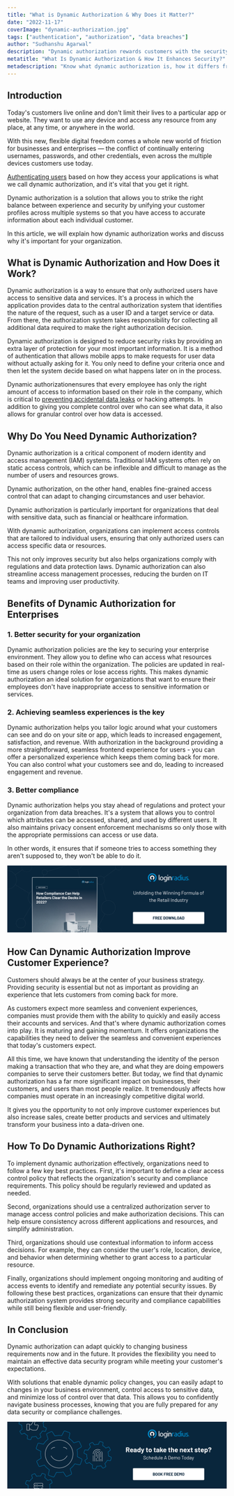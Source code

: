 ```yaml
---
title: "What is Dynamic Authorization & Why Does it Matter?"
date: "2022-11-17"
coverImage: "dynamic-authorization.jpg"
tags: ["authentication", "authorization", "data breaches"]
author: "Sudhanshu Agarwal" 
description: "Dynamic authorization rewards customers with the security they need and effectively improves their experience with your brand. It helps to meet your customer’s needs and, at the same time, gives you much more control over how users access your services."
metatitle: "What Is Dynamic Authorization & How It Enhances Security?"
metadescription: "Know what dynamic authorization is, how it differs from traditional access control methods, and the benefits of implementing dynamic authorization for security."
---
```


## Introduction

Today's customers live online and don't limit their lives to a particular app or website. They want to use any device and access any resource from any place, at any time, or anywhere in the world. 

With this new, flexible digital freedom comes a whole new world of friction for businesses and enterprises — the conflict of continually entering usernames, passwords, and other credentials, even across the multiple devices customers use today.

[Authenticating users](https://www.loginradius.com/authentication/) based on how they access your applications is what we call dynamic authorization, and it's vital that you get it right. 

Dynamic authorization is a solution that allows you to strike the right balance between experience and security by unifying your customer profiles across multiple systems so that you have access to accurate information about each individual customer.

In this article, we will explain how dynamic authorization works and discuss why it's important for your organization.


## What is Dynamic Authorization and How Does it Work?

Dynamic authorization is a way to ensure that only authorized users have access to sensitive data and services. It's a process in which the application provides data to the central authorization system that identifies the nature of the request, such as a user ID and a target service or data. From there, the authorization system takes responsibility for collecting all additional data required to make the right authorization decision.

Dynamic authorization is designed to reduce security risks by providing an extra layer of protection for your most important information.  It is a method of authentication that allows mobile apps to make requests for user data without actually asking for it. You only need to define your criteria once and then let the system decide based on what happens later on in the process.

Dynamic authorizationensures that every employee has only the right amount of access to information based on their role in the company, which is critical to [preventing accidental data leaks](https://www.loginradius.com/security/) or hacking attempts. In addition to giving you complete control over who can see what data, it also allows for granular control over how data is accessed.

## Why Do You Need Dynamic Authorization?

Dynamic authorization is a critical component of modern identity and access management (IAM) systems. Traditional IAM systems often rely on static access controls, which can be inflexible and difficult to manage as the number of users and resources grows. 

Dynamic authorization, on the other hand, enables fine-grained access control that can adapt to changing circumstances and user behavior.

Dynamic authorization is particularly important for organizations that deal with sensitive data, such as financial or healthcare information. 

With dynamic authorization, organizations can implement access controls that are tailored to individual users, ensuring that only authorized users can access specific data or resources. 

This not only improves security but also helps organizations comply with regulations and data protection laws. Dynamic authorization can also streamline access management processes, reducing the burden on IT teams and improving user productivity.

## Benefits of Dynamic Authorization for Enterprises

### 1. Better security for your organization

Dynamic authorization policies are the key to securing your enterprise environment. They allow you to define who can access what resources based on their role within the organization. The policies are updated in real-time as users change roles or lose access rights. This makes dynamic authorization an ideal solution for organizations that want to ensure their employees don't have inappropriate access to sensitive information or services.


### 2. Achieving seamless experiences is the key

Dynamic authorization helps you tailor logic around what your customers can see and do on your site or app, which leads to increased engagement, satisfaction, and revenue. With authorization in the background providing a more straightforward, seamless frontend experience for users - you can offer a personalized experience which keeps them coming back for more. You can also control what your customers see and do, leading to increased engagement and revenue.


### 3. Better compliance

Dynamic authorization helps you stay ahead of regulations and protect your organization from data breaches. It's a system that allows you to control which attributes can be accessed, shared, and used by different users. It also maintains privacy consent enforcement mechanisms so only those with the appropriate permissions can access or use data.

In other words, it ensures that if someone tries to access something they aren't supposed to, they won't be able to do it.

[![compliance-wp](compliance-wp.png)](https://www.loginradius.com/resource/)


## How Can Dynamic Authorization Improve Customer Experience?

Customers should always be at the center of your business strategy. Providing security is essential but not as important as providing an experience that lets customers from coming back for more. 

As customers expect more seamless and convenient experiences, companies must provide them with the ability to quickly and easily access their accounts and services. And that's where dynamic authorization comes into play. It is maturing and gaining momentum. It offers organizations the capabilities they need to deliver the seamless and convenient experiences that today's customers expect.

All this time, we have known that understanding the identity of the person making a transaction that who they are, and what they are doing empowers companies to serve their customers better. But today, we find that dynamic authorization has a far more significant impact on businesses, their customers, and users than most people realize. It tremendously affects how companies must operate in an increasingly competitive digital world.

It gives you the opportunity to not only improve customer experiences but also increase sales, create better products and services and ultimately transform your business into a data-driven one.

## How To Do Dynamic Authorizations Right?

To implement dynamic authorization effectively, organizations need to follow a few key best practices. First, it's important to define a clear access control policy that reflects the organization's security and compliance requirements. This policy should be regularly reviewed and updated as needed.

Second, organizations should use a centralized authorization server to manage access control policies and make authorization decisions. This can help ensure consistency across different applications and resources, and simplify administration.

Third, organizations should use contextual information to inform access decisions. For example, they can consider the user's role, location, device, and behavior when determining whether to grant access to a particular resource.

Finally, organizations should implement ongoing monitoring and auditing of access events to identify and remediate any potential security issues. By following these best practices, organizations can ensure that their dynamic authorization system provides strong security and compliance capabilities while still being flexible and user-friendly.

## In Conclusion

Dynamic authorization can adapt quickly to changing business requirements now and in the future. It provides the flexibility you need to maintain an effective data security program while meeting your customer's expectations. 

With solutions that enable dynamic policy changes, you can easily adapt to changes in your business environment, control access to sensitive data, and minimize loss of control over that data. This allows you to confidently navigate business processes, knowing that you are fully prepared for any data security or compliance challenges.
 
[![book-a-demo-loginradius](../../assets/book-a-demo-loginradius.png)](https://www.loginradius.com/book-a-demo/)
